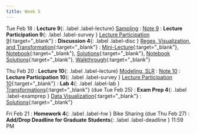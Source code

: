 ```yaml
---
title: Week 5
---
```


Tue Feb 18
: **Lecture 9**{: .label .label-lecture} [Sampling](lecture/lec09)
    : [Note 9](https://ds100.org/course-notes/sampling/sampling.html)
: **Lecture Participation 9**{: .label .label-survey } [Lecture Participation 9](https://app.sli.do/event/cCWGmvZ1REyZYbjHg6X4AK){:target="_blank"}
: **Discussion 4**{: .label .label-disc } [Regex, Visualization, and Transformation](https://drive.google.com/file/d/17qU-mPNc3Bw6c3spPmTptMu4w2iRQVJh/view?usp=sharing){:target="_blank"}
    : [Mini-Lecture](https://youtu.be/r7lxybfJK5c){:target="_blank"}, 
    [Notebook](https://data100.datahub.berkeley.edu/hub/user-redirect/git-pull?repo=https%3A%2F%2Fgithub.com%2FDS-100%2Fsp25-student&branch=main&urlpath=lab%2Ftree%2Fsp25-student%2Fdisc%2Fdisc04%2Fdisc04_coding_exercises-blank.ipynb){:target="_blank"},
    [Solutions](https://drive.google.com/file/d/1b0Q3MOGFEjnwr9pkCyAEOAmZB0JLFZnO/view?usp=sharing){:target="_blank"},
    [Notebook Solutions](https://data100.datahub.berkeley.edu/hub/user-redirect/git-pull?repo=https%3A%2F%2Fgithub.com%2FDS-100%2Fsp25-student&branch=main&urlpath=tree%2Fsp25-student%2Fdisc%2Fdisc04%2Fdisc04_coding_exercises_gsi.ipynb){:target="_blank"},
    [Walkthrough](https://youtu.be/jlvkz8Y-zSQ){:target="_blank"}

Thu Feb 20
: **Lecture 10**{: .label .label-lecture} [Modeling, SLR](lecture/lec10)
    : [Note 10](https://ds100.org/course-notes/modeling_slr/modeling_slr.html)
: **Lecture Participation 10**{: .label .label-survey } [Lecture Participation 10](https://app.sli.do/event/p8uLhSCrwG3NZZmp1tF7tD){:target="_blank"}
: **Lab 4**{: .label .label-lab } [Transformations](https://data100.datahub.berkeley.edu/hub/user-redirect/git-pull?repo=https%3A%2F%2Fgithub.com%2FDS-100%2Fsp25-student&urlpath=lab%2Ftree%2Fsp25-student%2Flab%2Flab04%2Flab04.ipynb&branch=main){:target="_blank"} (due Tue Feb 25)
: **Exam Prep 4**{: .label .label-examprep } [Data Visualization](https://drive.google.com/file/d/13DZHVg6_r2ypk-nouYRpKcCgngoiuzAt/view?usp=sharing){:target="_blank"}
    : [Solutions](https://drive.google.com/file/d/1k2aXbkcPM-sndQqgdXucYpp13JUUDCyr/view?usp=sharing){:target="_blank"}

Fri Feb 21
: **Homework 4**{: .label .label-hw } Bike Sharing (due Thu Feb 27)
: **Add/Drop Deadline for Graduate Students**{: .label .label-deadline } 11:59 PM